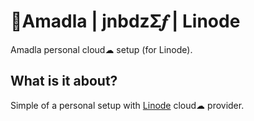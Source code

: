 # 🐰Amadla | jnbdzΣ𝆑 | Linode
Amadla personal cloud☁ setup (for Linode).

## What is it about?
Simple of a personal setup with [Linode](https://www.linode.com/) cloud☁ provider.
